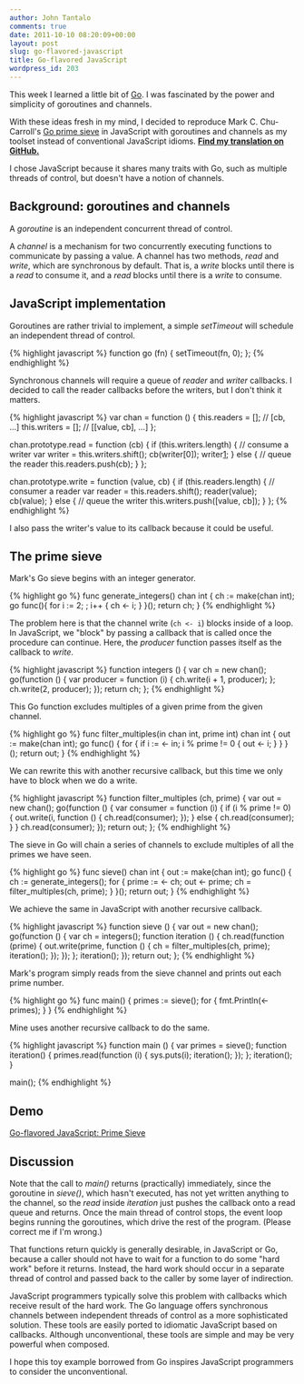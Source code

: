 ```yaml
---
author: John Tantalo
comments: true
date: 2011-10-10 08:20:09+00:00
layout: post
slug: go-flavored-javascript
title: Go-flavored JavaScript
wordpress_id: 203
---
```


This week I learned a little bit of [Go](http://en.wikipedia.org/wiki/Go_(programming_language)). I was fascinated by the power and simplicity of goroutines and channels.



With these ideas fresh in my mind, I decided to reproduce Mark C. Chu-Carroll's [Go prime sieve](http://scienceblogs.com/goodmath/2009/11/the_go_i_forgot_concurrency_an.php) in JavaScript with goroutines and channels as my toolset instead of conventional JavaScript idioms. **[Find my translation on GitHub.](https://github.com/tantalor/gojs)**



I chose JavaScript because it shares many traits with Go, such as multiple threads of control, but doesn't have a notion of channels.



## Background: goroutines and channels





A _goroutine_ is an independent concurrent thread of control.



A _channel_ is a mechanism for two concurrently executing functions to communicate by passing a value. A channel has two methods, _read_ and _write_, which are synchronous by default. That is, a _write_ blocks until there is a _read_ to consume it, and a _read_ blocks until there is a _write_ to consume.



## JavaScript implementation





Goroutines are rather trivial to implement, a simple _setTimeout_ will schedule an independent thread of control.


{% highlight javascript %}
function go (fn) {
  setTimeout(fn, 0);
}; 
{% endhighlight %}




Synchronous channels will require a queue of _reader_ and _writer_ callbacks. I decided to call the reader callbacks before the writers, but I don't think it matters.


{% highlight javascript %}
var chan = function () {
  this.readers = []; // [cb, ...]
  this.writers = []; // [[value, cb], ...]
};

chan.prototype.read = function (cb) {
  if (this.writers.length) {
    // consume a writer
    var writer = this.writers.shift();
    cb(writer[0]);
    writer[1](writer[0]);
  } else {
    // queue the reader
    this.readers.push(cb);
  }
};

chan.prototype.write = function (value, cb) {
  if (this.readers.length) {
    // consumer a reader
    var reader = this.readers.shift();
    reader(value);
    cb(value);
  } else {
    // queue the writer
    this.writers.push([value, cb]);
  }
}; 
{% endhighlight %}


I also pass the writer's value to its callback because it could be useful.



## The prime sieve



Mark's Go sieve begins with an integer generator.


{% highlight go %}
func generate_integers() chan int {
    ch := make(chan int);
    go func(){
        for i := 2; ; i++ {
            ch <- i;
        }
     }();
    return ch;
} 
{% endhighlight %}





The problem here is that the channel write (`ch <- i`) blocks inside of a loop. In JavaScript, we "block" by passing a callback that is called once the procedure can continue. Here, the _producer_ function passes itself as the callback to _write_.


{% highlight javascript %}
function integers () {
  var ch = new chan();
  go(function () {
    var producer = function (i) {
      ch.write(i + 1, producer);
    };
    ch.write(2, producer);
  });
  return ch;
}; 
{% endhighlight %}





This Go function excludes multiples of a given prime from the given channel.


{% highlight go %}
func filter_multiples(in chan int, prime int) chan int {
   out := make(chan int);
   go func() {
      for {
         if i := <- in; i % prime != 0 {
             out <- i;
         }
      }
    }(); 
   return out; 
}
{% endhighlight %}





We can rewrite this with another recursive callback, but this time we only have to block when we do a write.


{% highlight javascript %}
function filter_multiples (ch, prime) {
  var out = new chan();
  go(function () {
      var consumer = function (i) {
        if (i % prime != 0) {
          out.write(i, function () {
            ch.read(consumer);
          });
        } else {
          ch.read(consumer);
        }
      }
      ch.read(consumer);
  });
  return out; 
};
{% endhighlight %}





The sieve in Go will chain a series of channels to exclude multiples of all the primes we have seen.


{% highlight go %}
func sieve() chan int {
   out := make(chan int);
   go func() {
      ch := generate_integers();
      for {
	     prime := <- ch;
	     out <- prime;
	     ch = filter_multiples(ch, prime);
      }	
   }();
   return out;
} 
{% endhighlight %}





We achieve the same in JavaScript with another recursive callback.



{% highlight javascript %}
function sieve () {
   var out = new chan();
   go(function () {
      var ch = integers();
      function iteration () {
        ch.read(function (prime) {
          out.write(prime, function () {
            ch = filter_multiples(ch, prime);
            iteration();
          });
        });
      };
      iteration();
   });
   return out;
}; 
{% endhighlight %}





Mark's program simply reads from the sieve channel and prints out each prime number.


{% highlight go %}
func main() {
  primes := sieve();
  for {
    fmt.Println(<-primes);
  }
} 
{% endhighlight %}





Mine uses another recursive callback to do the same.



{% highlight javascript %}
function main () {
  var primes = sieve();
  function iteration() {
    primes.read(function (i) {
      sys.puts(i);
      iteration();
    });
  };
  iteration();
}

main(); 
{% endhighlight %}





## Demo





[Go-flavored JavaScript: Prime Sieve](http://github.johntantalo.com/gojs/)





## Discussion





Note that the call to _main()_ returns (practically) immediately, since the goroutine in _sieve()_, which hasn't executed, has not yet written anything to the channel, so the _read_ inside _iteration_ just pushes the callback onto a read queue and returns. Once the main thread of control stops, the event loop begins running the goroutines, which drive the rest of the program. (Please correct me if I'm wrong.)



That functions return quickly is generally desirable, in JavaScript or Go, because a caller should not have to wait for a function to do some "hard work" before it returns. Instead, the hard work should occur in a separate thread of control and passed back to the caller by some layer of indirection.



JavaScript programmers typically solve this problem with callbacks which receive result of the hard work. The Go language offers synchronous channels between independent threads of control as a more sophisticated solution. These tools are easily ported to idiomatic JavaScript based on callbacks. Although unconventional, these tools are simple and may be very powerful when composed.



I hope this toy example borrowed from Go inspires JavaScript programmers to consider the unconventional.

